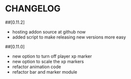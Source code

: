 # CHANGELOG

##[0.11.2]

  * hosting addon source at github now
  * added script to make releasing new versions more easy

##[0.11.0]

  * new option to turn off player xp marker
  * new option to scale the xp markers
  * refactor animation code
  * refactor bar and marker module
 